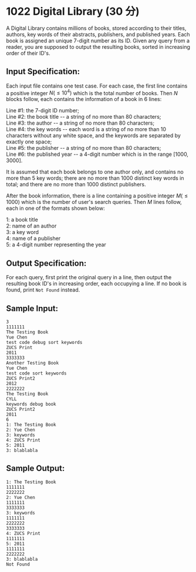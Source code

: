 # 1022 Digital Library (30 分)

A Digital Library contains millions of books, stored according to their titles, authors, key words of their abstracts, publishers, and published years. Each book is assigned an unique 7-digit number as its ID. Given any query from a reader, you are supposed to output the resulting books, sorted in increasing order of their ID's.

## Input Specification:
Each input file contains one test case. For each case, the first line contains a positive integer $N (≤ 10^4)$ which is the total number of books. Then $N$ blocks follow, each contains the information of a book in 6 lines:

Line #1: the 7-digit ID number;<br>
Line #2: the book title -- a string of no more than 80 characters;<br>
Line #3: the author -- a string of no more than 80 characters;<br>
Line #4: the key words -- each word is a string of no more than 10 characters without any white space, and the keywords are separated by exactly one space;<br>
Line #5: the publisher -- a string of no more than 80 characters;<br>
Line #6: the published year -- a 4-digit number which is in the range [1000, 3000].

It is assumed that each book belongs to one author only, and contains no more than 5 key words; there are no more than 1000 distinct key words in total; and there are no more than 1000 distinct publishers.

After the book information, there is a line containing a positive integer $M (≤1000)$ which is the number of user's search queries. Then $M$ lines follow, each in one of the formats shown below:

1: a book title<br>
2: name of an author<br>
3: a key word<br>
4: name of a publisher<br>
5: a 4-digit number representing the year<br>

## Output Specification:
For each query, first print the original query in a line, then output the resulting book ID's in increasing order, each occupying a line. If no book is found, print `Not Found` instead.

## Sample Input:
```
3
1111111
The Testing Book
Yue Chen
test code debug sort keywords
ZUCS Print
2011
3333333
Another Testing Book
Yue Chen
test code sort keywords
ZUCS Print2
2012
2222222
The Testing Book
CYLL
keywords debug book
ZUCS Print2
2011
6
1: The Testing Book
2: Yue Chen
3: keywords
4: ZUCS Print
5: 2011
3: blablabla
```

## Sample Output:
```
1: The Testing Book
1111111
2222222
2: Yue Chen
1111111
3333333
3: keywords
1111111
2222222
3333333
4: ZUCS Print
1111111
5: 2011
1111111
2222222
3: blablabla
Not Found
```
